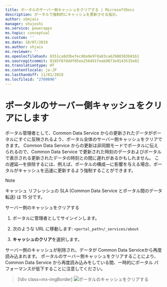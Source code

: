 ```yaml
---
title: ポータルのサーバー側キャッシュをクリアする | MicrosoftDocs
description: ポータルで強制的にキャッシュを更新させる指示。
author: sbmjais
manager: shujoshi
ms.service: powerapps
ms.topic: conceptual
ms.custom: ''
ms.date: 10/07/2019
ms.author: shjais
ms.reviewer: ''
ms.openlocfilehash: 8351ca8d3befec80a9e97da03ca62980383b01b1
ms.sourcegitcommit: 8185f87dddf05ee256491feab9873e9143535e02
ms.translationtype: HT
ms.contentlocale: ja-JP
ms.lasthandoff: 11/01/2019
ms.locfileid: "2709896"
---
```

# <a name="clear-the-server-side-cache-for-a-portal"></a>ポータルのサーバー側キャッシュをクリアにします

ポータル管理者として、Common Data Service からの更新されたデータがポータルにすぐに反映されるよう、ポータル全体のサーバー側キャッシュをクリアできます。 Common Data Service からの更新は非同期モードでポータルに伝えられるので、Common Data Service で更新された時刻のデータおよびポータルで表示される更新されたデータの時刻との間に遅れがあるかもしれません。 この遅延&mdash;を排除するには、例えば、ポータルの構成&mdash;に影響を与える場合、ポータルがキャッシュを迅速に更新するよう強制することができます。

> [!NOTE]
> キャッシュ リフレッシュの SLA (Common Data Service とポータル間のデータ転送) は 15 分です。

サーバー側のキャッシュをクリアする

1.  ポータルに管理者としてサインインします。

2.  次のような URL に移動します: `<portal_path>/_services/about`

3.  **キャッシュのクリア**を選択します。 

サーバー側のキャッシュが削除され、データが Common Data Serviceから再度読み込まれます。 ポータルのサーバー側キャッシュをクリアすることにより、Common Data Service から再度読み込みをしている間、一時的にポータル パフォーマンスが低下することに注意してください。

> [!div class=mx-imgBorder]
> ![ポータルのキャッシュをクリアする](../media/clear-portal-cache.png "ポータルのキャッシュをクリアする")
